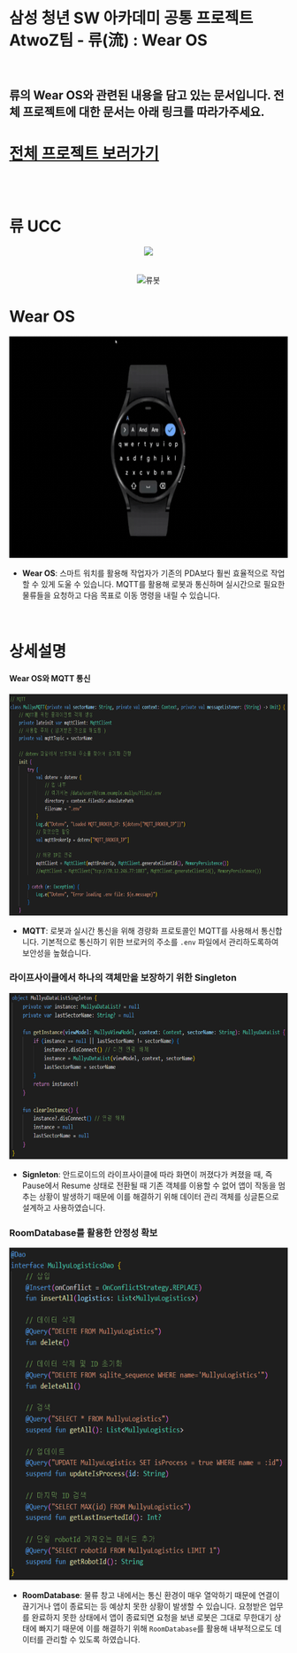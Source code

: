 # 삼성 청년 SW 아카데미 공통 프로젝트 AtwoZ팀 - 류(流) : Wear OS

<br>

## 류의 Wear OS와 관련된 내용을 담고 있는 문서입니다. 전체 프로젝트에 대한 문서는 아래 링크를 따라가주세요.

# [전체 프로젝트 보러가기](https://github.com/A-two-Z)

<br>

<br>

# 류 UCC
<div align="center">
    <img src="./images/류UCC.gif" height="400"/>
</div>

<br>

<div align="center">

![류봇](https://github.com/user-attachments/assets/0a9328fb-1198-43b5-8e66-0dabf38b1a1e)

</div>

# Wear OS
<div align="center">
    <img src="./images/WearOS.gif" height="400"/>
</div>

- **Wear OS**: 스마트 워치를 활용해 작업자가 기존의 PDA보다 훨씬 효율적으로 작업할 수 있게 도울 수 있습니다. MQTT를 활용해 로봇과 통신하며 실시간으로 필요한 물류들을 요청하고 다음 목표로 이동 명령을 내릴 수 있습니다.

<br>

# 상세설명

#### Wear OS와 MQTT 통신

<div align="center">
    <img src="./images/MQTT통신.PNG" height="400"/>
</div>

- **MQTT**: 로봇과 실시간 통신을 위해 경량화 프로토콜인 MQTT를 사용해서 통신합니다. 기본적으로 통신하기 위한 브로커의 주소를 `.env` 파일에서 관리하도록하여 보안성을 높혔습니다.<br>

### 라이프사이클에서 하나의 객체만을 보장하기 위한 Singleton

<div align="center">
    <img src="./images/싱글톤.PNG" height="300"/>
</div>

- **Signleton**: 안드로이드의 라이프사이클에 따라 화면이 꺼졌다가 켜졌을 때, 즉 Pause에서 Resume 상태로 전환될 때 기존 객체를 이용할 수 없어 앱이 작동을 멈추는 상황이 발생하기 때문에 이를 해결하기 위해 데이터 관리 객체를 싱글톤으로 설계하고 사용하였습니다. <br>

### RoomDatabase를 활용한 안정성 확보

<div align="center">
    <img src="./images/RoomDB.PNG" height="600"/>
</div>

- **RoomDatabase**: 물류 창고 내에서는 통신 환경이 매우 열악하기 때문에 연결이 끊기거나 앱이 종료되는 등 예상치 못한 상황이 발생할 수 있습니다. 요청받은 업무를 완료하지 못한 상태에서 앱이 종료되면 요청을 보낸 로봇은 그대로 무한대기 상태에 빠지기 때문에 이를 해결하기 위해 `RoomDatabase`를 활용해 내부적으로도 데이터를 관리할 수 있도록 하였습니다.
